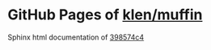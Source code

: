 GitHub Pages of [klen/muffin](https://github.com/klen/muffin.git)
===
Sphinx html documentation of [398574c4](https://github.com/klen/muffin/tree/398574c46272882ee31e5c0706034ee2f3186f20)
